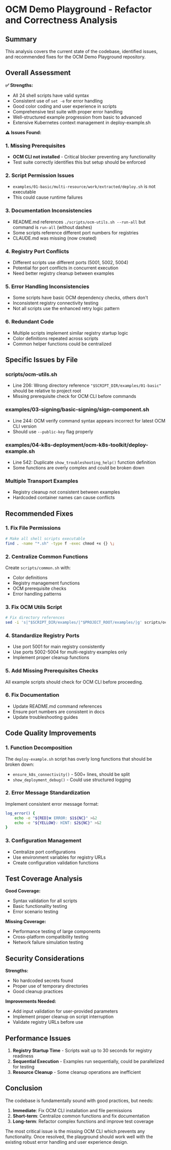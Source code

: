 # OCM Demo Playground - Refactor and Correctness Analysis

## Summary

This analysis covers the current state of the codebase, identified issues, and recommended fixes for the OCM Demo Playground repository.

## Overall Assessment

**✅ Strengths:**
- All 24 shell scripts have valid syntax
- Consistent use of `set -e` for error handling  
- Good color coding and user experience in scripts
- Comprehensive test suite with proper error handling
- Well-structured example progression from basic to advanced
- Extensive Kubernetes context management in deploy-example.sh

**⚠️  Issues Found:**

### 1. Missing Prerequisites
- **OCM CLI not installed** - Critical blocker preventing any functionality
- Test suite correctly identifies this but setup should be enforced

### 2. Script Permission Issues
- `examples/01-basic/multi-resource/work/extracted/deploy.sh` is not executable
- This could cause runtime failures

### 3. Documentation Inconsistencies  
- README.md references `./scripts/ocm-utils.sh --run-all` but command is `run-all` (without dashes)
- Some scripts reference different port numbers for registries
- CLAUDE.md was missing (now created)

### 4. Registry Port Conflicts
- Different scripts use different ports (5001, 5002, 5004) 
- Potential for port conflicts in concurrent execution
- Need better registry cleanup between examples

### 5. Error Handling Inconsistencies
- Some scripts have basic OCM dependency checks, others don't
- Inconsistent registry connectivity testing
- Not all scripts use the enhanced retry logic pattern

### 6. Redundant Code
- Multiple scripts implement similar registry startup logic
- Color definitions repeated across scripts
- Common helper functions could be centralized

## Specific Issues by File

### scripts/ocm-utils.sh
- Line 206: Wrong directory reference `"$SCRIPT_DIR/examples/01-basic"` should be relative to project root
- Missing prerequisite check for OCM CLI before commands

### examples/03-signing/basic-signing/sign-component.sh  
- Line 244: OCM verify command syntax appears incorrect for latest OCM CLI version
- Should use `--public-key` flag properly

### examples/04-k8s-deployment/ocm-k8s-toolkit/deploy-example.sh
- Line 542: Duplicate `show_troubleshooting_help()` function definition
- Some functions are overly complex and could be broken down

### Multiple Transport Examples
- Registry cleanup not consistent between examples
- Hardcoded container names can cause conflicts

## Recommended Fixes

### 1. Fix File Permissions
```bash
# Make all shell scripts executable
find . -name "*.sh" -type f -exec chmod +x {} \;
```

### 2. Centralize Common Functions
Create `scripts/common.sh` with:
- Color definitions
- Registry management functions  
- OCM prerequisite checks
- Error handling patterns

### 3. Fix OCM Utils Script
```bash
# Fix directory references
sed -i 's|"$SCRIPT_DIR/examples/|"$PROJECT_ROOT/examples/|g' scripts/ocm-utils.sh
```

### 4. Standardize Registry Ports
- Use port 5001 for main registry consistently
- Use ports 5002-5004 for multi-registry examples only
- Implement proper cleanup functions

### 5. Add Missing Prerequisites Checks
All example scripts should check for OCM CLI before proceeding.

### 6. Fix Documentation
- Update README.md command references
- Ensure port numbers are consistent in docs
- Update troubleshooting guides

## Code Quality Improvements

### 1. Function Decomposition
The `deploy-example.sh` script has overly long functions that should be broken down:
- `ensure_k8s_connectivity()` - 500+ lines, should be split
- `show_deployment_debug()` - Could use structured logging

### 2. Error Message Standardization  
Implement consistent error message format:
```bash
log_error() {
    echo -e "${RED}❌ ERROR: $1${NC}" >&2
    echo -e "${YELLOW}💡 HINT: $2${NC}" >&2
}
```

### 3. Configuration Management
- Centralize port configurations
- Use environment variables for registry URLs
- Create configuration validation functions

## Test Coverage Analysis

**Good Coverage:**
- Syntax validation for all scripts
- Basic functionality testing
- Error scenario testing

**Missing Coverage:**
- Performance testing of large components
- Cross-platform compatibility testing  
- Network failure simulation testing

## Security Considerations

**Strengths:**
- No hardcoded secrets found
- Proper use of temporary directories
- Good cleanup practices

**Improvements Needed:**
- Add input validation for user-provided parameters
- Implement proper cleanup on script interruption
- Validate registry URLs before use

## Performance Issues

1. **Registry Startup Time** - Scripts wait up to 30 seconds for registry readiness
2. **Sequential Execution** - Examples run sequentially, could be parallelized for testing
3. **Resource Cleanup** - Some cleanup operations are inefficient

## Conclusion

The codebase is fundamentally sound with good practices, but needs:
1. **Immediate**: Fix OCM CLI installation and file permissions
2. **Short-term**: Centralize common functions and fix documentation
3. **Long-term**: Refactor complex functions and improve test coverage

The most critical issue is the missing OCM CLI which prevents any functionality. Once resolved, the playground should work well with the existing robust error handling and user experience design.